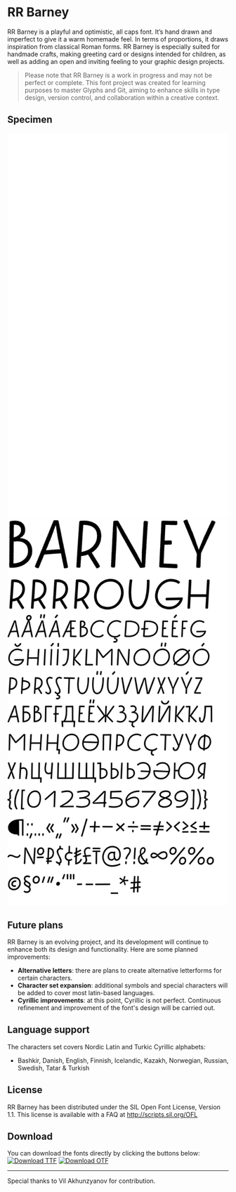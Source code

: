 # RR Barney
RR Barney is a playful and optimistic, all caps font. It’s hand drawn and imperfect to give it a warm homemade feel. In terms of proportions, it draws inspiration from classical Roman forms. RR Barney is especially suited for handmade crafts, making greeting card or designs intended for children, as well as adding an open and inviting feeling to your graphic design projects.

> Please note that RR Barney is a work in progress and may not be perfect or complete. This font project was created for learning purposes to master Glyphs and Git, aiming to enhance skills in type design, version control, and collaboration within a creative context.

## Specimen
![](images/specimen_white.svg#gh-dark-mode-only)![](images/specimen_black.svg#gh-light-mode-only)

## Future plans
RR Barney is an evolving project, and its development will continue to enhance both its design and functionality. Here are some planned improvements:
- **Alternative letters**: there are plans to create alternative letterforms for certain characters.
- **Character set expansion**: additional symbols and special characters will be added to cover most latin-based languages.
- **Cyrillic improvements**: at this point, Cyrillic is not perfect. Continuous refinement and improvement of the font's design will be carried out.

## Language support
The characters set covers Nordic Latin and Turkic Cyrillic alphabets:
- Bashkir, Danish, English, Finnish, Icelandic, Kazakh, Norwegian, Russian, Swedish, Tatar & Turkish

## License
RR Barney has been distributed under the SIL Open Font License, Version 1.1. This license is available with a FAQ at http://scripts.sil.org/OFL


## Download
You can download the fonts directly by clicking the buttons below:
[![Download TTF](https://img.shields.io/badge/Download-TTF-blue)](https://github.com/ruzvaliakhmetov/rr_barney/raw/master/fonts/ttf/RRBarney-Rough.ttf)
[![Download OTF](https://img.shields.io/badge/Download-OTF-blue)](https://github.com/ruzvaliakhmetov/rr_barney/raw/master/fonts/ttf/RRBarney-Rough.otf)

***
Special thanks to Vil Akhunzyanov for contribution.